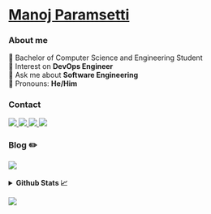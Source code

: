 <h1><a href="https://manojparamsetti.vercel.app/">Manoj Paramsetti</a></h1>

<!--About Me-->
### About me
🔸 Bachelor of Computer Science and Engineering Student<br>
🔸 Interest on **DevOps Engineer**<br>
🔸 Ask me about **Software Engineering**<br>
🔸 Pronouns: **He/Him**<be>

<!--Contact details-->
### Contact 
<p>
 <a target="_blank" href="https://www.linkedin.com/in/manoj-paramsetti/">
 <img src = "https://img.shields.io/badge/LinkedIn-0077B5?style=for-the-badge&logo=linkedin&logoColor=white">
 </a>
 <a target="_blank" href="https://discordapp.com/users/777906489498271765">
 <img src = "https://img.shields.io/badge/Discord-7289DA?style=for-the-badge&logo=discord&logoColor=white">
 </a>
 <a target="_blank" href="mailto:paramsetti.manoj@gmail.com">
 <img src = "https://img.shields.io/badge/Gmail-D14836?style=for-the-badge&logo=gmail&logoColor=white">
 </a>
 <a target="_blank" href="https://t.me/ManojParamsetti">
 <img src = "https://img.shields.io/badge/Telegram-2CA5E0?style=for-the-badge&logo=telegram&logoColor=white">
</a>
</p>

<!--Blog-->
### Blog ✏️
<a target="_blank" href="https://manoj-writes.hashnode.dev/">
<img src = "https://img.shields.io/badge/Hashnode-2962FF?style=for-the-badge&logo=hashnode&logoColor=white">
</a>


<br>
<br>
<!-- GitHub Stats-->
<details> 
 <summary>
  <b style="font-size=32px"> Github Stats 📈</b>
  <br>
 </summary>
 <p  align="center">
  <img src = "https://github-readme-stats.vercel.app/api?username=manoj-paramsetti&show_icons=true&include_all_commits=true&theme=radical" width="400px"   align=center></img>
  <br>
  <img src = "https://github-readme-streak-stats.herokuapp.com/?user=Manoj-Paramsetti" width="400px" align=center></img>
  <br>
  <img src = "https://github-readme-stats.vercel.app/api/top-langs/?username=Manoj-paramsetti&layout=compact&theme=radical" width="400px" align=center></img>
 </p>
</details>

<!--Profile views counter-->
<img src="https://komarev.com/ghpvc/?username=manoj-paramsetti&color=ff5656&style=for-the-badge"></img>
